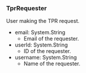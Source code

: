 ### TprRequester
User making the TPR request.

- email: System.String
  - Email of the requester.
- userId: System.String
  - ID of the requester.
- username: System.String
  - Name of the requester.
